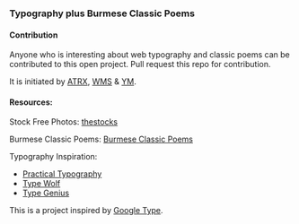 ### Typography plus Burmese Classic Poems

#### Contribution
Anyone who is interesting about web typography and classic poems can be contributed to this open project. Pull request this repo for contribution.

It is initiated by <a href="https://github.com/aungthurhahein">ATRX</a>, <a href="https://github.com/winminsoe">WMS</a> & <a href="https://github.com/yemaw">YM</a>.


#### Resources:

Stock Free Photos: <a href="http://thestocks.im/" target="_blank">thestocks</a>

Burmese Classic Poems: <a href="https://drive.google.com/file/d/0B-5hWRvjB-AYV2ltaWx1SmlvN0U/view?usp=sharing" target="_blank">Burmese Classic Poems</a>

Typography Inspiration: 

* <a href="http://practicaltypography.com/" target="_blank">Practical Typography</a>
* <a href="http://www.typewolf.com/" target="_blank">Type Wolf</a>
* <a href="http://www.typegenius.com/" target="blank">Type Genius</a>

This is a project inspired by <a href="http://femmebot.github.io/google-type/" target="_blank">Google Type</a>.



